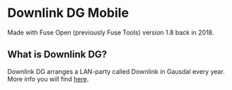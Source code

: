 # Downlink DG Mobile

Made with Fuse Open (previously Fuse Tools) version 1.8 back in 2018.

## What is Downlink DG?
Downlink DG arranges a LAN-party called Downlink in Gausdal every year. More info you will find [here](https://downlinkdg.no/).
